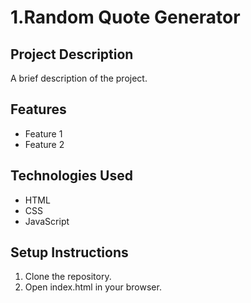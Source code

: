# 1.Random Quote Generator
## Project Description
A brief description of the project.
## Features
- Feature 1
- Feature 2
## Technologies Used
- HTML
- CSS
- JavaScript
## Setup Instructions
1. Clone the repository.
2. Open index.html in your browser.
